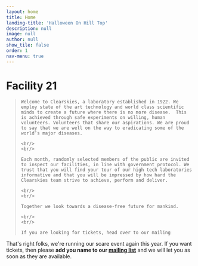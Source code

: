 ```yaml
---
layout: home
title: Home
landing-title: 'Halloween On Hill Top'
description: null
image: null
author: null
show_tile: false
order: 1
nav-menu: true
---
```

# Facility 21  
<blockquote>
    
    Welcome to Clearskies, a laboratory established in 1922. We employ state of the art technology and world class scientific minds to create a future where there is no more disease.  This is achieved through safe experiments on willing, human volunteers. Volunteers that share our aspirations. We are proud to say that we are well on the way to eradicating some of the world’s major diseases.
    
    <br/>
    <br/>
    
    Each month, randomly selected members of the public are invited to inspect our facilities, in line with government protocol. We trust that you will find your tour of our high tech laboratories informative and that you will be impressed by how hard the Clearskies team strive to achieve, perform and deliver.

    <br/>
    <br/>

    Together we look towards a disease-free future for mankind.

    <br/>
    <br/>

    If you are looking for tickets, head over to our mailing
</blockquote>

That's right folks, we're running our scare event again this year. If you want tickets, then please **add you
name to our <a href="{% link mailing-list.md %}">mailing list</a>** and we will let you as soon as they are
available.
